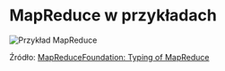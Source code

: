 # MapReduce w przykładach

![Przykład MapReduce]()

Źródło: [MapReduceFoundation: Typing of MapReduce](http://www.infosun.fim.uni-passau.de/cl/MapReduceFoundation/)

